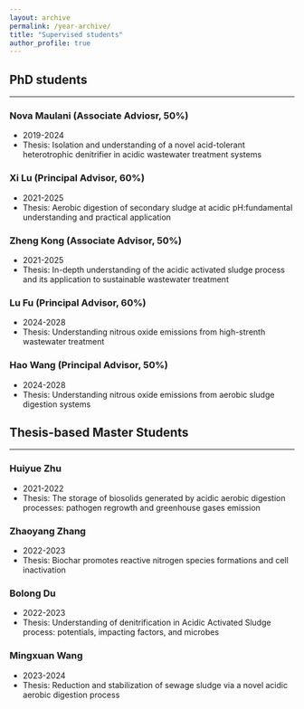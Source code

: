 ```yaml
---
layout: archive
permalink: /year-archive/
title: "Supervised students"
author_profile: true
---
```




## PhD students
---

### Nova Maulani (Associate Adviosr, 50%)
* 2019-2024
* Thesis: Isolation and understanding of a novel acid-tolerant heterotrophic denitrifier in acidic wastewater treatment systems
### Xi Lu (Principal Advisor, 60%)
* 2021-2025
* Thesis: Aerobic digestion of secondary sludge at acidic pH:fundamental understanding and practical application
### Zheng Kong (Associate Advisor, 50%)
* 2021-2025
* Thesis: In-depth understanding of the acidic activated sludge process and its application to sustainable wastewater treatment
### Lu Fu (Principal Advisor, 60%)
* 2024-2028
* Thesis: Understanding nitrous oxide emissions from high-strenth wastewater treatment
### Hao Wang (Principal Advisor, 50%)
* 2024-2028
* Thesis: Understanding nitrous oxide emissions from aerobic sludge digestion systems

## Thesis-based Master Students
---
### Huiyue Zhu
* 2021-2022
* Thesis: The storage of biosolids generated by acidic aerobic digestion processes: pathogen regrowth and greenhouse gases emission
### Zhaoyang Zhang
* 2022-2023
* Thesis: Biochar promotes reactive nitrogen species formations and cell inactivation
### Bolong Du
* 2022-2023
* Thesis: Understanding of denitrification in Acidic Activated Sludge process: potentials, impacting factors, and microbes
### Mingxuan Wang
* 2023-2024
* Thesis: Reduction and stabilization of sewage sludge 
via a novel acidic aerobic digestion process